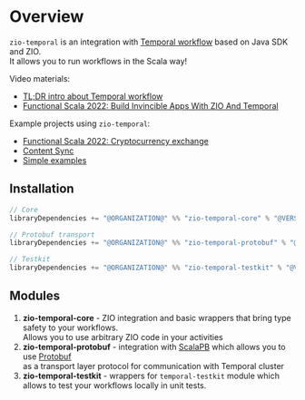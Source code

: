 # Overview

<head>
  <meta charset="UTF-8" />
  <meta name="description" content="ZIO Temporal overview" />
  <meta name="keywords" content="ZIO Temporal overview" />
</head>

`zio-temporal` is an integration with [Temporal workflow](https://temporal.io) based on Java SDK and ZIO.  
It allows you to run workflows in the Scala way!

Video materials:
- [TL;DR intro about Temporal workflow](https://youtu.be/2HjnQlnA5eY)
- [Functional Scala 2022: Build Invincible Apps With ZIO And Temporal](https://youtu.be/8MUnEahr5tk)

Example projects using `zio-temporal`:
- [Functional Scala 2022: Cryptocurrency exchange](https://github.com/vitaliihonta/zio-temporal-samples/tree/main/cryptostock)
- [Content Sync](https://github.com/vitaliihonta/zio-temporal-samples/tree/main/content-sync)
- [Simple examples](https://github.com/vitaliihonta/zio-temporal/tree/main/examples/src/main)

## Installation

```scala
// Core
libraryDependencies += "@ORGANIZATION@" %% "zio-temporal-core" % "@VERSION@"

// Protobuf transport
libraryDependencies += "@ORGANIZATION@" %% "zio-temporal-protobuf" % "@VERSION@"

// Testkit
libraryDependencies += "@ORGANIZATION@" %% "zio-temporal-testkit" % "@VERSION@"
```

## Modules

1. **zio-temporal-core** - ZIO integration and basic wrappers that bring type safety to your workflows.  
   Allows you to use arbitrary ZIO code in your activities
2. **zio-temporal-protobuf** - integration with [ScalaPB](https://scalapb.github.io/) which allows you to
   use [Protobuf](https://developers.google.com/protocol-buffers)  
   as a transport layer protocol for communication with Temporal cluster
3. **zio-temporal-testkit** - wrappers for `temporal-testkit` module which allows to test your workflows locally in unit tests. 
